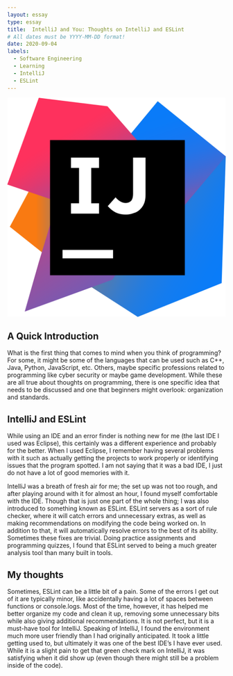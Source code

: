 ```yaml
---
layout: essay
type: essay
title:  IntelliJ and You: Thoughts on IntelliJ and ESLint
# All dates must be YYYY-MM-DD format!
date: 2020-09-04
labels:
  - Software Engineering
  - Learning
  - IntelliJ
  - ESLint
---
```



<img class="ui medium center floated rounded image" src="/images/IntelliJ.png">

## A Quick Introduction
What is the first thing that comes to mind when you think of programming? For some, it might be some of the languages that can be used such as C++, Java, Python, JavaScript, etc. Others, maybe specific professions related to programming like cyber security or maybe game development. While these are all true about thoughts on programming, there is one specific idea that needs to be discussed and one that beginners might overlook: organization and standards.

## IntelliJ and ESLint
While using an IDE and an error finder is nothing new for me (the last IDE I used was Eclipse), this certainly was a different experience and probably for the better. When I used Eclipse, I remember having several problems with it such as actually getting the projects to work properly or identifying issues that the program spotted. I am not saying that it was a bad IDE, I just do not have a lot of good memories with it.

IntelliJ was a breath of fresh air for me; the set up was not too rough, and after playing around with it for almost an hour, I found myself comfortable with the IDE. Though that is just one part of the whole thing; I was also introduced to something known as ESLint. ESLint servers as a sort of rule checker, where it will catch errors and unnecessary extras, as well as making recommendations on modifying the code being worked on. In addition to that, it will automatically resolve errors to the best of its ability. Sometimes these fixes are trivial. Doing practice assignments and programming quizzes, I found that ESLint served to being a much greater analysis tool than many built in tools.

## My thoughts

Sometimes, ESLint can be a little bit of a pain. Some of the errors I get out of it are typically minor, like accidentally having a lot of spaces between functions or console.logs. Most of the time, however, it has helped me better organize my code and clean it up, removing some unnecessary bits while also giving additional recommendations. It is not perfect, but it is a must-have tool for IntelliJ. Speaking of IntelliJ, I found the environment much more user friendly than I had originally anticipated. It took a little getting used to, but ultimately it was one of the best IDE’s I have ever used. While it is a slight pain to get that green check mark on IntelliJ, it was satisfying when it did show up (even though there might still be a problem inside of the code).
